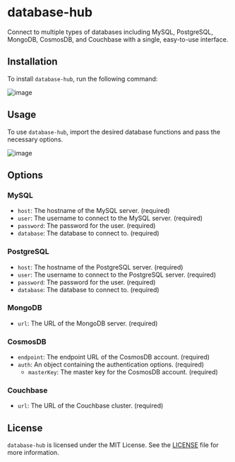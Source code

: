 # database-hub

Connect to multiple types of databases including MySQL, PostgreSQL, MongoDB, CosmosDB, and Couchbase with a single, easy-to-use interface.

## Installation

To install `database-hub`, run the following command:

![image](https://user-images.githubusercontent.com/1321311/210366631-7f9f2bff-b345-4365-80ac-9095db744f74.png)

## Usage

To use `database-hub`, import the desired database functions and pass the necessary options.

![image](https://user-images.githubusercontent.com/1321311/210366782-211f3855-beea-44d9-bbdc-933b7012fd31.png)

## Options

### MySQL

- `host`: The hostname of the MySQL server. (required)
- `user`: The username to connect to the MySQL server. (required)
- `password`: The password for the user. (required)
- `database`: The database to connect to. (required)

### PostgreSQL

- `host`: The hostname of the PostgreSQL server. (required)
- `user`: The username to connect to the PostgreSQL server. (required)
- `password`: The password for the user. (required)
- `database`: The database to connect to. (required)

### MongoDB

- `url`: The URL of the MongoDB server. (required)

### CosmosDB

- `endpoint`: The endpoint URL of the CosmosDB account. (required)
- `auth`: An object containing the authentication options. (required)
  - `masterKey`: The master key for the CosmosDB account. (required)

### Couchbase

- `url`: The URL of the Couchbase cluster. (required)

## License

`database-hub` is licensed under the MIT License. See the [LICENSE](LICENSE) file for more information.
